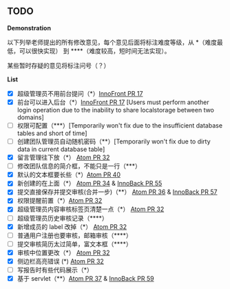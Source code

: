 ## TODO

**Demonstration**

以下列举老师提出的所有修改意见，每个意见后面将标注难度等级，从 \*（难度最低，可以很快实现） 到 \*\*\*\*（难度较高，短时间无法实现）。

某些暂时存疑的意见将标注问号（？）

**List**

- [x] 超级管理员不用前台提问（\*）[InnoFront PR 17](https://github.com/InnovationVault/inno-front/pull/17)
- [x] 前台可以进入后台（\*）[InnoFront PR 17](https://github.com/InnovationVault/inno-front/pull/17) [Users must perform another login operation due to the inability to share localstorage between two domains]
- [ ] 权限可配置（\*\*\*）[Temporarily won't fix due to the insufficient database tables and short of time]
- [ ] 创建团队管理员自动随机密码（\*\*）[Temporarily won't fix due to dirty data in current database table]
- [x] 留言管理往下放（\*） [Atom PR 32](https://github.com/InnovationVault/atom/pull/32)
- [ ] 修改团队信息的简介框，不能只是一行（\*\*\*）
- [x] 默认的文本框要长些（\*）[Atom PR 40](https://github.com/InnovationVault/atom/pull/40)
- [x] 新创建的在上面（\*） [Atom PR 34](https://github.com/InnovationVault/atom/pull/34) & [InnoBack PR 55](https://github.com/InnovationVault/inno-back/pull/55)
- [x] 提交直接保存并提交审核(合并一步)（\*\*） [Atom PR 36](https://github.com/InnovationVault/atom/pull/36) & [InnoBack PR 57](https://github.com/InnovationVault/inno-back/pull/57)
- [x] 权限提醒前置（\*）[Atom PR 32](https://github.com/InnovationVault/atom/pull/32)
- [x] 超级管理员内容审核标签页清楚一点（\*） [Atom PR 32](https://github.com/InnovationVault/atom/pull/32)
- [ ] 超级管理员历史审核记录（\*\*\*\*）
- [x] 新增成员的 label 改掉（\*） [Atom PR 32](https://github.com/InnovationVault/atom/pull/32)
- [ ] 普通用户注册也要审核，邮箱审核（\*\*\*\*）
- [ ] 提交审核简历太过简单，富文本框（\*\*\*\*）
- [x] 审核中位置更改（\*） [Atom PR 32](https://github.com/InnovationVault/atom/pull/32)
- [x] 侧边栏高亮错误 (\*) [Atom PR 32](https://github.com/InnovationVault/atom/pull/32)
- [ ] 写报告时有些代码展示（\*）
- [x] 基于 servlet（\*\*）[Atom PR 37](https://github.com/InnovationVault/atom/pull/37) & [InnoBack PR 59](https://github.com/InnovationVault/inno-back/pull/59)
